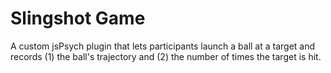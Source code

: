 # Slingshot Game

A custom jsPsych plugin that lets participants launch a ball at a target and records (1) the ball's trajectory and (2) the number of times the target is hit.
